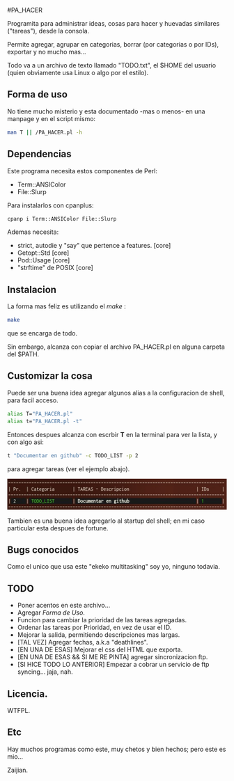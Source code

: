 #PA_HACER

Programita para administrar ideas, cosas para hacer y huevadas similares ("tareas"), desde la consola.

Permite agregar, agrupar en categorias, borrar (por categorias o por IDs), exportar y no mucho mas...

Todo va a un archivo de texto llamado "TODO.txt", el $HOME del usuario (quien obviamente usa Linux o algo
por el estilo).

## Forma de uso

No tiene mucho misterio y esta documentado -mas o menos- en una manpage y en el script mismo:

```bash
man T || /PA_HACER.pl -h
```

## Dependencias

Este programa necesita estos componentes de Perl:

* Term::ANSIColor
* File::Slurp

Para instalarlos con cpanplus:

```bash
cpanp i Term::ANSIColor File::Slurp
```

Ademas necesita:
* strict, autodie y "say" que pertence a features. [core]
* Getopt::Std [core]
* Pod::Usage [core]
* "strftime" de POSIX [core]

## Instalacion

La forma mas feliz es utilizando el _make_ :

```bash
make
```

que se encarga de todo.

Sin embargo, alcanza con copiar el archivo PA_HACER.pl en alguna carpeta del $PATH.

## Customizar la cosa

Puede ser una buena idea agregar algunos alias a la configuracion de shell, para facil acceso.

```bash
alias T="PA_HACER.pl"
alias t="PA_HACER.pl -t"
```

Entonces despues alcanza con escrbir **T** en la terminal para ver la lista, y con algo asi:

```bash
t "Documentar en github" -c TODO_LIST -p 2
```

para agregar tareas (ver el ejemplo abajo).

![](ejemplo.jpg?raw=true)

Tambien es una buena idea agregarlo al startup del shell; en mi caso particular esta despues de fortune.

## Bugs conocidos

Como el unico que usa este "ekeko multitasking" soy yo, ninguno todavia.

## TODO

- Poner acentos en este archivo...
- Agregar _Forma de Uso_.
- Funcion para cambiar la prioridad de las tareas agregadas.
- Ordenar las tareas por Prioridad, en vez de usar el ID.
- Mejorar la salida, permitiendo descripciones mas largas.
- [TAL VEZ] Agregar fechas, a.k.a "deathlines". 
- [EN UNA DE ESAS] Mejorar el css del HTML que exporta.
- [EN UNA DE ESAS && SI ME RE PINTA] agregar sincronizacion ftp.
- [SI HICE TODO LO ANTERIOR] Empezar a cobrar un servicio de ftp syncing... jaja, nah.

## Licencia.

WTFPL.

## Etc

Hay muchos programas como este, muy chetos y bien hechos; pero este es mio... 

Zaijian.

